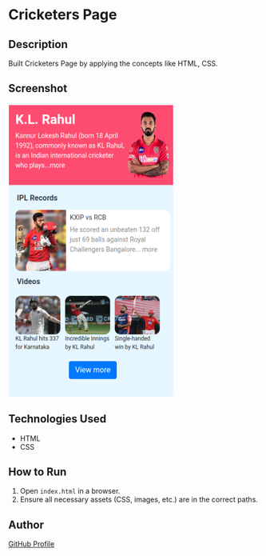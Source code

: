 # Cricketers Page

## Description
Built Cricketers Page by applying the concepts like HTML, CSS.

## Screenshot
![Project Screenshot](screenshot.png)

## Technologies Used
- HTML
- CSS

## How to Run
1. Open `index.html` in a browser.
2. Ensure all necessary assets (CSS, images, etc.) are in the correct paths.

## Author
[GitHub Profile](https://github.com/TRINITY2498)
